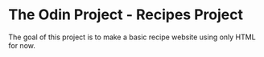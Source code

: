 # The Odin Project - Recipes Project
The goal of this project is to make a basic recipe website using only HTML for now.
